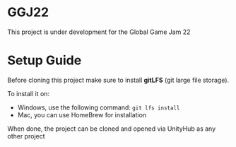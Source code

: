 # GGJ22
This project is under development for the Global Game Jam 22

# Setup Guide
Before cloning this project make sure to install **gitLFS** (git large file storage).

To install it on: 

- Windows, use the following command: `git lfs install`
- Mac, you can use HomeBrew for installation

When done, the project can be cloned and opened via UnityHub as any other project
